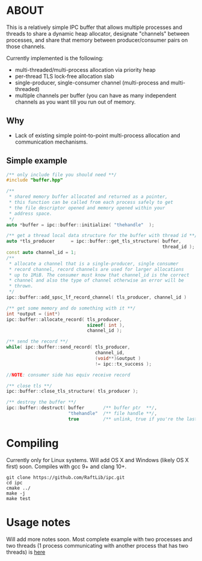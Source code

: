 # ABOUT

This is a relatively simple IPC buffer that allows multiple processes
and threads to share a dynamic heap allocator, designate "channels"
between processes, and share that memory between producer/consumer 
pairs on those channels. 

Currently implemented is the following:
- multi-threaded/multi-process allocation via priority heap
- per-thread TLS lock-free allocation slab
- single-producer, single-consumer channel (multi-process and multi-threaded)
- multiple channels per buffer (you can have as many independent channels as
you want till you run out of memory. 

## Why
* Lack of existing simple point-to-point multi-process
allocation and communication mechanisms. 

## Simple example
```cpp
/** only include file you should need **/
#include "buffer.hpp"

/**
 * shared memory buffer allocated and returned as a pointer,
 * this function can be called from each process safely to get
 * the file descriptor opened and memory opened within your 
 * address space. 
 */
auto *buffer = ipc::buffer::initialize( "thehandle"  );

/** get a thread local data structure for the buffer with thread id **/
auto *tls_producer      = ipc::buffer::get_tls_structure( buffer,
                                                          thread_id );
const auto channel_id = 1;
/**
 * allocate a channel that is a single-producer, single consumer
 * record channel, record channels are used for larger allocations
 * up to 1MiB. The consumer must know that channel_id is the correct
 * channel and also the type of channel otherwise an error will be 
 * thrown. 
 */
ipc::buffer::add_spsc_lf_record_channel( tls_producer, channel_id )

/** get some memory and do something with it **/
int *output = (int*)
ipc::buffer::allocate_record( tls_producer, 
                              sizeof( int ), 
                              channel_id );

/** send the record **/
while( ipc::buffer::send_record( tls_producer, 
                                 channel_id, 
                                 (void**)&output ) 
                                 != ipc::tx_success );

//NOTE: consumer side has equiv receive record

/** close tls **/
ipc::buffer::close_tls_structure( tls_producer );

/** destroy the buffer **/
ipc::buffer::destruct( buffer       /** buffer ptr  **/, 
                       "thehandle"  /** file handle **/, 
                       true         /** unlink, true if you're the last user **/);
```

# Compiling

Currently only for Linux systems. Will add OS X and Windows 
(likely OS X first) soon. Compiles with gcc 9+ and clang 10+. 

```
git clone https://github.com/RaftLib/ipc.git
cd ipc
cmake ../ 
make -j
make test
```

# Usage notes
Will add more notes soon. Most complete example with two 
processes and two threads (1 process communicating with 
another process that has two threads) is [here](https://github.com/RaftLib/ipc/blob/main/testsuite/spsc_two_processes_multi_channel.cpp)


